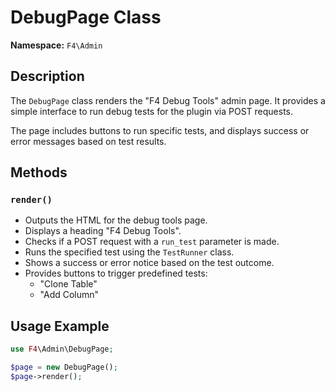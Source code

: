 # DebugPage Class

**Namespace:** `F4\Admin`

## Description

The `DebugPage` class renders the "F4 Debug Tools" admin page. It provides a simple interface to run debug tests for the plugin via POST requests.

The page includes buttons to run specific tests, and displays success or error messages based on test results.

## Methods

### `render()`

- Outputs the HTML for the debug tools page.
- Displays a heading "F4 Debug Tools".
- Checks if a POST request with a `run_test` parameter is made.
- Runs the specified test using the `TestRunner` class.
- Shows a success or error notice based on the test outcome.
- Provides buttons to trigger predefined tests:
  - "Clone Table"
  - "Add Column"

## Usage Example

```php
use F4\Admin\DebugPage;

$page = new DebugPage();
$page->render();
